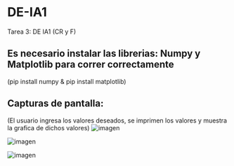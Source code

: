 # DE-IA1
Tarea 3: DE IA1 (CR y F)

## Es necesario instalar las librerias: Numpy y Matplotlib para correr correctamente
(pip install numpy & pip install matplotlib)

## Capturas de pantalla:
(El usuario ingresa los valores deseados, se imprimen los valores y muestra la grafica de dichos valores)
![imagen](https://github.com/MBlml/DE-IA1/assets/101375005/1250f403-3598-4301-ab4d-cdf20b96b859)

![imagen](https://github.com/MBlml/DE-IA1/assets/101375005/91ffd7e0-4545-44b8-9716-309a1633ce3a)

![imagen](https://github.com/MBlml/DE-IA1/assets/101375005/97612470-fb39-49b7-967f-bdc84aede901)

